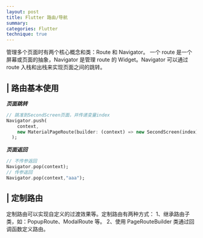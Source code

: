 ```yaml
---
layout: post
title: Flutter 路由/导航
summary:
categories: Flutter
technique: true
---
```


管理多个页面时有两个核心概念和类：Route 和 Navigator。 一个 route 是一个屏幕或页面的抽象，Navigator 是管理 route 的 Widget。Navigator 可以通过 route 入栈和出栈来实现页面之间的跳转。

## | 路由基本使用

**_页面跳转_**

```dart
// 跳准到SecondScreen页面，并传递变量index
Navigator.push(
    context,
    new MaterialPageRoute(builder: (context) => new SecondScreen(index)),
  );
```

**_页面返回_**

```dart
// 不传参返回
Navigator.pop(context);
// 传参返回
Navigator.pop(context,"aaa");
```

## | 定制路由

定制路由可以实现自定义的过渡效果等。定制路由有两种方式：
1、继承路由子类，如：PopupRoute、ModalRoute 等。
2、使用 PageRouteBuilder 类通过回调函数定义路由。
